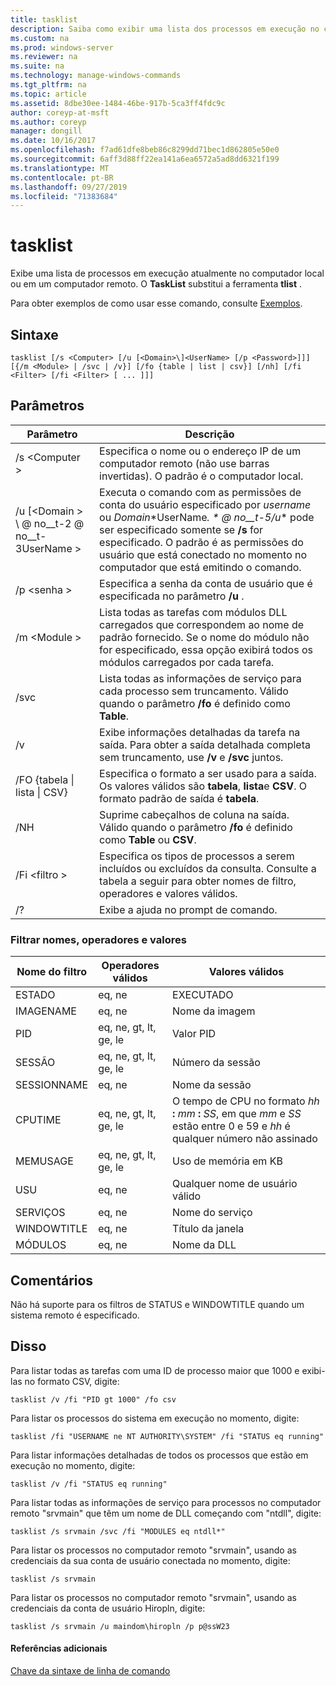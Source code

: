 ```yaml
---
title: tasklist
description: Saiba como exibir uma lista dos processos em execução no computador local ou remoto.
ms.custom: na
ms.prod: windows-server
ms.reviewer: na
ms.suite: na
ms.technology: manage-windows-commands
ms.tgt_pltfrm: na
ms.topic: article
ms.assetid: 8dbe30ee-1484-46be-917b-5ca3ff4fdc9c
author: coreyp-at-msft
ms.author: coreyp
manager: dongill
ms.date: 10/16/2017
ms.openlocfilehash: f7ad61dfe8beb86c8299dd71bec1d862805e50e0
ms.sourcegitcommit: 6aff3d88ff22ea141a6ea6572a5ad8dd6321f199
ms.translationtype: MT
ms.contentlocale: pt-BR
ms.lasthandoff: 09/27/2019
ms.locfileid: "71383684"
---
```

# <a name="tasklist"></a>tasklist

Exibe uma lista de processos em execução atualmente no computador local ou em um computador remoto. O **TaskList** substitui a ferramenta **tlist** .

Para obter exemplos de como usar esse comando, consulte [Exemplos](#BKMK_examples).

## <a name="syntax"></a>Sintaxe

```
tasklist [/s <Computer> [/u [<Domain>\]<UserName> [/p <Password>]]] [{/m <Module> | /svc | /v}] [/fo {table | list | csv}] [/nh] [/fi <Filter> [/fi <Filter> [ ... ]]]
```

## <a name="parameters"></a>Parâmetros

|          Parâmetro           |                                                                                                                                            Descrição                                                                                                                                             |
|------------------------------|----------------------------------------------------------------------------------------------------------------------------------------------------------------------------------------------------------------------------------------------------------------------------------------------------|
|        /s \<Computer >        |                                                                                         Especifica o nome ou o endereço IP de um computador remoto (não use barras invertidas). O padrão é o computador local.                                                                                         |
| /u [\<Domain > \\ @ no__t-2 @ no__t-3UserName > | Executa o comando com as permissões de conta do usuário especificado por *username* ou *Domain*\*UserName<em>. \* @ no__t-5/u</em>\* pode ser especificado somente se **/s** for especificado. O padrão é as permissões do usuário que está conectado no momento no computador que está emitindo o comando. |
|        /p \<senha >        |                                                                                                       Especifica a senha da conta de usuário que é especificada no parâmetro **/u** .                                                                                                        |
|         /m \<Module >         |                                                               Lista todas as tarefas com módulos DLL carregados que correspondem ao nome de padrão fornecido. Se o nome do módulo não for especificado, essa opção exibirá todos os módulos carregados por cada tarefa.                                                                |
|             /svc             |                                                                                    Lista todas as informações de serviço para cada processo sem truncamento. Válido quando o parâmetro **/fo** é definido como **Table**.                                                                                    |
|              /v              |                                                                                 Exibe informações detalhadas da tarefa na saída. Para obter a saída detalhada completa sem truncamento, use **/v** e **/svc** juntos.                                                                                 |
|  /FO {tabela \| lista \| CSV}  |                                                                             Especifica o formato a ser usado para a saída. Os valores válidos são **tabela**, **lista**e **CSV**. O formato padrão de saída é **tabela**.                                                                             |
|             /NH              |                                                                                             Suprime cabeçalhos de coluna na saída. Válido quando o parâmetro **/fo** é definido como **Table** ou **CSV**.                                                                                              |
|        /Fi \<filtro >         |                                                                          Especifica os tipos de processos a serem incluídos ou excluídos da consulta. Consulte a tabela a seguir para obter nomes de filtro, operadores e valores válidos.                                                                          |
|              /?              |                                                                                                                                Exibe a ajuda no prompt de comando.                                                                                                                                |

### <a name="filter-names-operators-and-values"></a>Filtrar nomes, operadores e valores

| Nome do filtro |    Operadores válidos     |                                                                 Valores válidos                                                                 |
|-------------|------------------------|----------------------------------------------------------------------------------------------------------------------------------------------|
|   ESTADO    |         eq, ne         |                                                                   EXECUTADO                                                                    |
|  IMAGENAME  |         eq, ne         |                                                                  Nome da imagem                                                                  |
|     PID     | eq, ne, gt, lt, ge, le |                                                                  Valor PID                                                                   |
|   SESSÃO   | eq, ne, gt, lt, ge, le |                                                                Número da sessão                                                                |
| SESSIONNAME |         eq, ne         |                                                                 Nome da sessão                                                                 |
|   CPUTIME   | eq, ne, gt, lt, ge, le | O tempo de CPU no formato <em>hh</em> **:** <em>mm</em> **:** <em>SS</em>, em que *mm* e *SS* estão entre 0 e 59 e *hh* é qualquer número não assinado |
|  MEMUSAGE   | eq, ne, gt, lt, ge, le |                                                              Uso de memória em KB                                                              |
|  USU   |         eq, ne         |                                                             Qualquer nome de usuário válido                                                              |
|  SERVIÇOS   |         eq, ne         |                                                                 Nome do serviço                                                                 |
| WINDOWTITLE |         eq, ne         |                                                                 Título da janela                                                                 |
|   MÓDULOS   |         eq, ne         |                                                                   Nome da DLL                                                                   |

## <a name="remarks"></a>Comentários

Não há suporte para os filtros de STATUS e WINDOWTITLE quando um sistema remoto é especificado.

## <a name="BKMK_examples"></a>Disso

Para listar todas as tarefas com uma ID de processo maior que 1000 e exibi-las no formato CSV, digite:
```
tasklist /v /fi "PID gt 1000" /fo csv
```
Para listar os processos do sistema em execução no momento, digite:
```
tasklist /fi "USERNAME ne NT AUTHORITY\SYSTEM" /fi "STATUS eq running"
```
Para listar informações detalhadas de todos os processos que estão em execução no momento, digite:
```
tasklist /v /fi "STATUS eq running"
```
Para listar todas as informações de serviço para processos no computador remoto "srvmain" que têm um nome de DLL começando com "ntdll", digite:
```
tasklist /s srvmain /svc /fi "MODULES eq ntdll*"
```
Para listar os processos no computador remoto "srvmain", usando as credenciais da sua conta de usuário conectada no momento, digite:
```
tasklist /s srvmain 
```
Para listar os processos no computador remoto "srvmain", usando as credenciais da conta de usuário Hiropln, digite:
```
tasklist /s srvmain /u maindom\hiropln /p p@ssW23
```

#### <a name="additional-references"></a>Referências adicionais

[Chave da sintaxe de linha de comando](command-line-syntax-key.md)